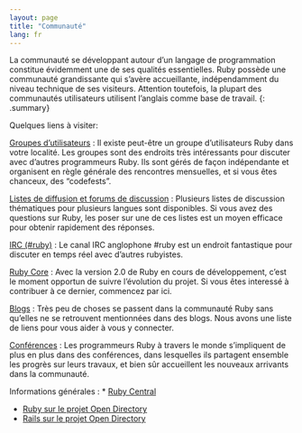 ```yaml
---
layout: page
title: "Communauté"
lang: fr
---
```


La communauté se développant autour d’un langage de programmation
constitue évidemment une de ses qualités essentielles. Ruby possède une
communauté grandissante qui s’avère accueillante, indépendamment du
niveau technique de ses visiteurs. Attention toutefois, la plupart des
communautés utilisateurs utilisent l’anglais comme base de travail.
{: .summary}

Quelques liens à visiter:

[Groupes d’utilisateurs](user-groups/)
: Il existe peut-être un groupe d’utilisateurs Ruby dans votre localité.
  Les groupes sont des endroits très intéressants pour discuter avec
  d’autres programmeurs Ruby. Ils sont gérés de façon indépendante et
  organisent en règle générale des rencontres mensuelles, et si vous
  êtes chanceux, des “codefests”.

[Listes de diffusion et forums de discussion](mailing-lists/)
: Plusieurs listes de discussion thématiques pour plusieurs langues sont
  disponibles. Si vous avez des questions sur Ruby, les poser sur une de
  ces listes est un moyen efficace pour obtenir rapidement des réponses.

[IRC (#ruby)](irc://irc.freenode.net/ruby)
: Le canal IRC anglophone #ruby est un endroit fantastique pour
  discuter en temps réel avec d’autres rubyistes.

[Ruby Core](ruby-core/)
: Avec la version 2.0 de Ruby en cours de développement, c’est le moment
  opportun de suivre l’évolution du projet. Si vous êtes interessé à
  contribuer à ce dernier, commencez par ici.

[Blogs](weblogs/)
: Très peu de choses se passent dans la communauté Ruby sans qu’elles ne
  se retrouvent mentionnées dans des blogs. Nous avons une liste de
  liens pour vous aider à vous y connecter.

[Conférences](conferences/)
: Les programmeurs Ruby à travers le monde s’impliquent de plus en plus
  dans des conférences, dans lesquelles ils partagent ensemble les
  progrès sur leurs travaux, et bien sûr accueillent les nouveaux
  arrivants dans la communauté.

Informations générales
: * [Ruby Central][ruby-central]
  * [Ruby sur le projet Open Directory][ruby-opendir]
  * [Rails sur le projet Open Directory][rails-opendir]



[ruby-central]: http://rubycentral.org/
[ruby-opendir]: https://dmoztools.net/Computers/Programming/Languages/Ruby/
[rails-opendir]: https://dmoztools.net/Computers/Programming/Languages/Ruby/Software/Frameworks/Rails/
